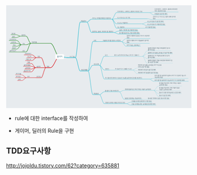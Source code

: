 ![사진](./blackjack.png)

* rule에 대한 interface를 작성하여

* 게이머, 딜러의 Rule을 구현



## TDD요구사항

http://jojoldu.tistory.com/62?category=635881